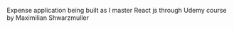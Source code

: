 Expense application being built as I master React js through Udemy course by Maximilian Shwarzmuller
